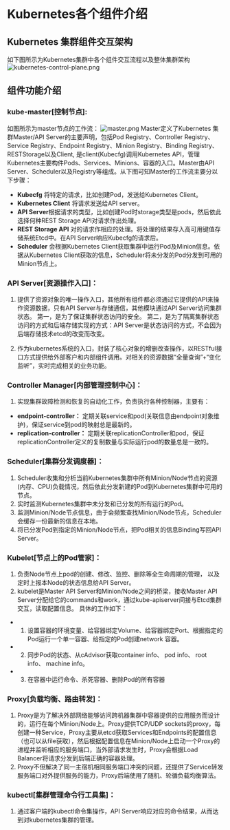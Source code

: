 # Kubernetes各个组件介绍


## Kubernetes 集群组件交互架构
如下图所示为Kubernetes集群中各个组件交互流程以及整体集群架构    
![kubernetes-control-plane.png](https://upload-images.jianshu.io/upload_images/17904159-fb8a24a90c9faeaa.png?imageMogr2/auto-orient/strip%7CimageView2/2/w/1240)



## 组件功能介绍

### kube-master[控制节点]:

如图所示为master节点的工作流：
![master.png](https://upload-images.jianshu.io/upload_images/17904159-79a056a93b8b6f6e.png?imageMogr2/auto-orient/strip%7CimageView2/2/w/1240)
Master定义了Kubernetes 集群Master/API Server的主要声明，包括Pod Registry、Controller Registry、Service Registry、Endpoint Registry、Minion Registry、Binding Registry、RESTStorage以及Client, 是client(Kubecfg)调用Kubernetes API，管理Kubernetes主要构件Pods、Services、Minions、容器的入口。Master由API Server、Scheduler以及Registry等组成。从下图可知Master的工作流主要分以下步骤：

- **Kubecfg** 将特定的请求，比如创建Pod，发送给Kubernetes Client。
- **Kubernetes Client** 将请求发送给API server。
- **API Server**根据请求的类型，比如创建Pod时storage类型是pods，然后依此选择何种REST Storage API对请求作出处理。
- **REST Storage API** 对的请求作相应的处理。将处理的结果存入高可用键值存储系统Etcd中。在API Server响应Kubecfg的请求后。
- **Scheduler** 会根据Kubernetes Client获取集群中运行Pod及Minion信息。依据从Kubernetes Client获取的信息，Scheduler将未分发的Pod分发到可用的Minion节点上。


### API Server[资源操作入口]：

1. 提供了资源对象的唯一操作入口，其他所有组件都必须通过它提供的API来操作资源数据，只有API Server与存储通信，其他模块通过API Server访问集群状态。
第一，是为了保证集群状态访问的安全。
第二，是为了隔离集群状态访问的方式和后端存储实现的方式：API Server是状态访问的方式，不会因为后端存储技术etcd的改变而改变。

2. 作为kubernetes系统的入口，封装了核心对象的增删改查操作，以RESTful接口方式提供给外部客户和内部组件调用。对相关的资源数据“全量查询”+“变化监听”，实时完成相关的业务功能。
### Controller Manager[内部管理控制中心]：
1. 实现集群故障检测和恢复的自动化工作，负责执行各种控制器，主要有：
- **endpoint-controller：** 定期关联service和pod(关联信息由endpoint对象维护)，保证service到pod的映射总是最新的。
- **replication-controller：** 定期关联replicationController和pod，保证replicationController定义的复制数量与实际运行pod的数量总是一致的。
### Scheduler[集群分发调度器]：
1. Scheduler收集和分析当前Kubernetes集群中所有Minion/Node节点的资源(内存、CPU)负载情况，然后依此分发新建的Pod到Kubernetes集群中可用的节点。
2. 实时监测Kubernetes集群中未分发和已分发的所有运行的Pod。
3. 监测Minion/Node节点信息，由于会频繁查找Minion/Node节点，Scheduler会缓存一份最新的信息在本地。
4. 将已分发Pod到指定的Minion/Node节点，把Pod相关的信息Binding写回API Server。

### Kubelet[节点上的Pod管家]：

1. 负责Node节点上pod的创建、修改、监控、删除等全生命周期的管理，
以及定时上报本Node的状态信息给API Server。
2. kubelet是Master API Server和Minion/Node之间的桥梁，接收Master API Server分配给它的commands和work，通过kube-apiserver间接与Etcd集群交互，读取配置信息。
具体的工作如下：

- 1) 设置容器的环境变量、给容器绑定Volume、给容器绑定Port、根据指定的Pod运行一个单一容器、给指定的Pod创建network 容器。

- 2) 同步Pod的状态、从cAdvisor获取container info、 pod info、 root info、 machine info。

- 3) 在容器中运行命令、杀死容器、删除Pod的所有容器

### Proxy[负载均衡、路由转发]：

1. Proxy是为了解决外部网络能够访问跨机器集群中容器提供的应用服务而设计的，运行在每个Minion/Node上。Proxy提供TCP/UDP sockets的proxy，每创建一种Service，Proxy主要从etcd获取Services和Endpoints的配置信息（也可以从file获取），然后根据配置信息在Minion/Node上启动一个Proxy的进程并监听相应的服务端口，当外部请求发生时，Proxy会根据Load Balancer将请求分发到后端正确的容器处理。
3. Proxy不但解决了同一主宿机相同服务端口冲突的问题，还提供了Service转发服务端口对外提供服务的能力，Proxy后端使用了随机、轮循负载均衡算法。

### kubectl[集群管理命令行工具集]：

1. 通过客户端的kubectl命令集操作，API Server响应对应的命令结果，从而达到对kubernetes集群的管理。